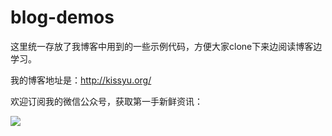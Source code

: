 # blog-demos

这里统一存放了我博客中用到的一些示例代码，方便大家clone下来边阅读博客边学习。

我的博客地址是：http://kissyu.org/

欢迎订阅我的微信公众号，获取第一手新鲜资讯：

![](http://7xrd8h.com1.z0.glb.clouddn.com/2017-11-23-064553.jpg)

